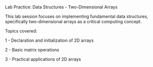 Lab Practice: Data Structures - Two-Dimensional Arrays

This lab session focuses on implementing fundamental data structures, specifically two-dimensional arrays as a critical computing concept.

Topics covered:

1 - Declaration and initialization of 2D arrays

2 - Basic matrix operations

3 - Practical applications of 2D arrays
